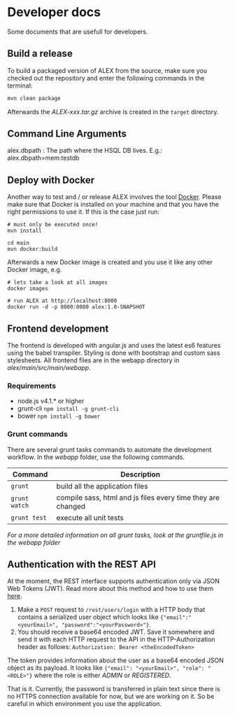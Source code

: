 # Developer docs

Some documents that are usefull for developers.

## Build a release

To build a packaged version of ALEX from the source, make sure you checked out the repository and enter the following commands in the terminal:

```bash
mvn clean package
```

Afterwards the *ALEX-xxx.tar.gz* archive is created in the `target` directory.


## Command Line Arguments

alex.dbpath
:   The path where the HSQL DB lives.
    E.g.: alex.dbpath=mem:testdb


## Deploy with Docker

Another way to test and / or release ALEX involves the tool [Docker][docker].
Please make sure that Docker is installed on your machine and that you have the right permissions to use it.
If this is the case just run:

    # must only be executed once!
    mvn install

    cd main
    mvn docker:build

Afterwards a new Docker image is created and you use it like any other Docker image, e.g.

    # lets take a look at all images
    docker images

    # run ALEX at http://localhost:8000
    docker run -d -p 8000:8080 alex:1.0-SNAPSHOT


[docker]: https://www.docker.com


## Frontend development

The frontend is developed with angular.js and uses the latest es6 features using the babel transpiler.
Styling is done with bootstrap and custom sass stylesheets.
All frontend files are in the webapp directory in _alex/main/src/main/webapp_.

### Requirements

* node.js v4.1.* or higher
* grunt-cli `npm install -g grunt-cli`
* bower `npm install -g bower`

### Grunt commands

There are several grunt tasks commands to automate the development workflow.
In the _webapp_ folder, use the following commands.

| Command  | Description |
|----------|-------------|
| `grunt`  | build all the application files |
| `grunt watch` | compile sass, html and js files every time they are changed |
| `grunt test` | execute all unit tests |

*For a more detailed information on all grunt tasks, look at the gruntfile.js in the webapp folder*


## Authentication with the REST API

At the moment, the REST interface supports authentication only via JSON Web Tokens (JWT).
Read more about this method and how to use them [here](http://jwt.io/).

1. Make a `POST` request to `/rest/users/login` with a HTTP body that contains a serialized user object which looks like `{"email":"<yourEmail>", "password":"<yourPassword>"}`.
2. You should receive a base64 encoded JWT. Save it somewhere and send it with each HTTP request to the API in the HTTP-Authorization header as follows: `Authorization: Bearer <theEncodedToken>`

The token provides information about the user as a base64 encoded JSON object as its payload.
It looks like `{"email": "<yourEmail>", "role": "<ROLE>"}` where the role is either _ADMIN_ or _REGISTERED_.

That is it.
Currently, the password is transferred in plain text since there is no HTTPS connection available for now, but we are working on it.
So be careful in which environment you use the application.
